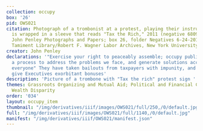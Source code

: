 ```yaml
---
collection: occupy
box: '26'
pid: OWS021
citation: Photograph of a trombonist at a protest, playing their instrument which
  is wrapped in a sleeve that reads "Tax the Rich," 2011 (negative 6809); TAM.501
  John Penley Photographs and Papers; box 26, folder Negatives 6-24-2011 - 1-7-2012;
  Tamiment Library/Robert F. Wagner Labor Archives, New York University
creator: John Penley
declarations: '"Exercise your right to peaceably assemble; occupy public space;  create
  a process to address the problems we face, and generate solutions accessible to
  everyone" They have taken bailouts from taxpayers with impunity, and continue to
  give Executives exorbitant bonuses'
description: 'Picture of a trombone with "Tax the rich" protest sign '
themes: Grassroots Organizing and Mutual Aid; Political and Financial Corruption;
  Wealth Disparity
order: '034'
layout: occupy_item
thumbnail: "/img/derivatives/iiif/images/OWS021/full/250,/0/default.jpg"
full: "/img/derivatives/iiif/images/OWS021/full/1140,/0/default.jpg"
manifest: "/img/derivatives/iiif/OWS021/manifest.json"
---
```

